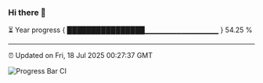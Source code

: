 ### Hi there 👋

⏳ Year progress { ████████████████▁▁▁▁▁▁▁▁▁▁▁▁▁▁ } 54.25 %

---

⏰ Updated on Fri, 18 Jul 2025 00:27:37 GMT

![Progress Bar CI](https://github.com/liununu/liununu/workflows/Progress%20Bar%20CI/badge.svg)
